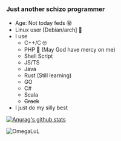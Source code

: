 ### Just another schizo programmer
- Age: Not today feds ㊙️
- Linux user [Debian/arch] 🐧
- I use	
	- C++/C 🤓
	- PHP 🐘 (May God have mercy on me)
	- Shell Script
	- JS/TS
	- Java
 	- Rust (Still learning)
  	- GO
  	- C#
  	- Scala
	- ~~Crack~~
 - I just do my silly best

[![Anurag's github stats](https://github-readme-stats.vercel.app/api?username=t4mpz&theme=slateorange)](https://github.com/anuraghazra/github-readme-stats)

![OmegaLuL](https://media.tenor.com/o_xVRHrtKeIAAAAC/ritsu-ritsu-tainaka.gif)

<!--
**t4mpz/t4mpz** is a ✨ _special_ ✨ repository because its `README.md` (this file) appears on your GitHub profile.

Here are some ideas to get you started:

- 🔭 I’m currently working on ...
- 🌱 I’m currently learning ...
- 👯 I’m looking to collaborate on ...
- 🤔 I’m looking for help with ...
- 💬 Ask me about ...
- 📫 How to reach me: ...
- 😄 Pronouns: ...
- ⚡ Fun fact: ...
-->
